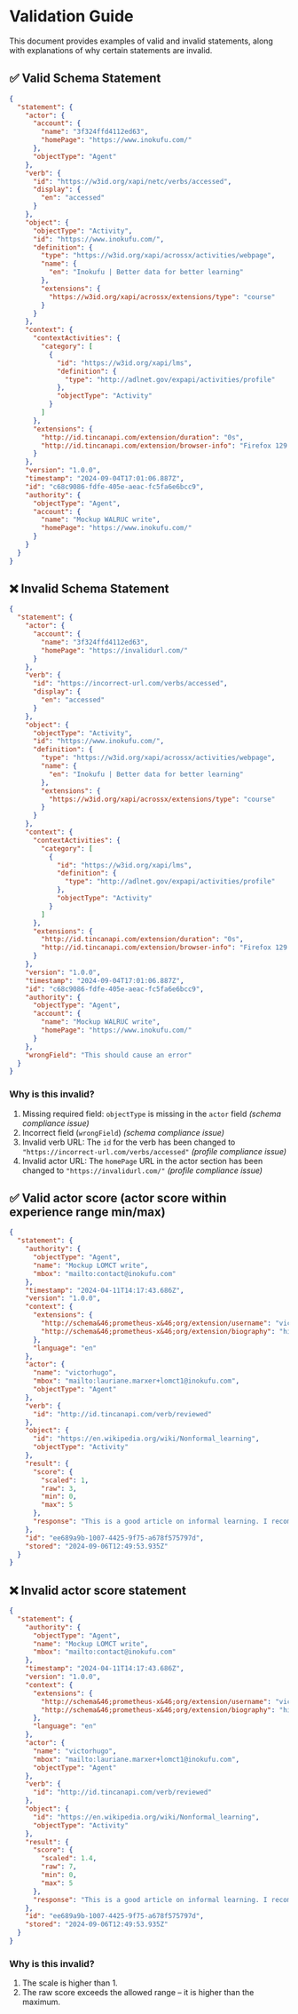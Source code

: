 # Validation Guide

This document provides examples of valid and invalid statements, along with explanations of why certain statements are invalid.

## ✅ Valid Schema Statement

```json
{
  "statement": {
    "actor": {
      "account": {
        "name": "3f324ffd4112ed63",
        "homePage": "https://www.inokufu.com/"
      },
      "objectType": "Agent"
    },
    "verb": {
      "id": "https://w3id.org/xapi/netc/verbs/accessed",
      "display": {
        "en": "accessed"
      }
    },
    "object": {
      "objectType": "Activity",
      "id": "https://www.inokufu.com/",
      "definition": {
        "type": "https://w3id.org/xapi/acrossx/activities/webpage",
        "name": {
          "en": "Inokufu | Better data for better learning"
        },
        "extensions": {
          "https://w3id.org/xapi/acrossx/extensions/type": "course"
        }
      }
    },
    "context": {
      "contextActivities": {
        "category": [
          {
            "id": "https://w3id.org/xapi/lms",
            "definition": {
              "type": "http://adlnet.gov/expapi/activities/profile"
            },
            "objectType": "Activity"
          }
        ]
      },
      "extensions": {
        "http://id.tincanapi.com/extension/duration": "0s",
        "http://id.tincanapi.com/extension/browser-info": "Firefox 129.0"
      }
    },
    "version": "1.0.0",
    "timestamp": "2024-09-04T17:01:06.887Z",
    "id": "c68c9086-fdfe-405e-aeac-fc5fa6e6bcc9",
    "authority": {
      "objectType": "Agent",
      "account": {
        "name": "Mockup WALRUC write",
        "homePage": "https://www.inokufu.com/"
      }
    }
  }
}
```

## ❌ Invalid Schema Statement

```json
{
  "statement": {
    "actor": {
      "account": {
        "name": "3f324ffd4112ed63",
        "homePage": "https://invalidurl.com/"
      }
    },
    "verb": {
      "id": "https://incorrect-url.com/verbs/accessed",
      "display": {
        "en": "accessed"
      }
    },
    "object": {
      "objectType": "Activity",
      "id": "https://www.inokufu.com/",
      "definition": {
        "type": "https://w3id.org/xapi/acrossx/activities/webpage",
        "name": {
          "en": "Inokufu | Better data for better learning"
        },
        "extensions": {
          "https://w3id.org/xapi/acrossx/extensions/type": "course"
        }
      }
    },
    "context": {
      "contextActivities": {
        "category": [
          {
            "id": "https://w3id.org/xapi/lms",
            "definition": {
              "type": "http://adlnet.gov/expapi/activities/profile"
            },
            "objectType": "Activity"
          }
        ]
      },
      "extensions": {
        "http://id.tincanapi.com/extension/duration": "0s",
        "http://id.tincanapi.com/extension/browser-info": "Firefox 129.0"
      }
    },
    "version": "1.0.0",
    "timestamp": "2024-09-04T17:01:06.887Z",
    "id": "c68c9086-fdfe-405e-aeac-fc5fa6e6bcc9",
    "authority": {
      "objectType": "Agent",
      "account": {
        "name": "Mockup WALRUC write",
        "homePage": "https://www.inokufu.com/"
      }
    },
    "wrongField": "This should cause an error"
  }
}
```

### Why is this invalid?

1. Missing required field: `objectType` is missing in the `actor` field *(schema compliance issue)*
2. Incorrect field (`wrongField`) *(schema compliance issue)*
3. Invalid verb URL: The `id` for the verb has been changed to `"https://incorrect-url.com/verbs/accessed"` *(profile compliance issue)*
4. Invalid actor URL: The `homePage` URL in the actor section has been changed to `"https://invalidurl.com/"`  *(profile compliance issue)*


## ✅ Valid actor score (actor score within experience range min/max)

```json
{
  "statement": {
    "authority": {
      "objectType": "Agent",
      "name": "Mockup LOMCT write",
      "mbox": "mailto:contact@inokufu.com"
    },
    "timestamp": "2024-04-11T14:17:43.686Z",
    "version": "1.0.0",
    "context": {
      "extensions": {
        "http://schema&46;prometheus-x&46;org/extension/username": "victorhugo",
        "http://schema&46;prometheus-x&46;org/extension/biography": "history teacher at high school"
      },
      "language": "en"
    },
    "actor": {
      "name": "victorhugo",
      "mbox": "mailto:lauriane.marxer+lomct1@inokufu.com",
      "objectType": "Agent"
    },
    "verb": {
      "id": "http://id.tincanapi.com/verb/reviewed"
    },
    "object": {
      "id": "https://en.wikipedia.org/wiki/Nonformal_learning",
      "objectType": "Activity"
    },
    "result": {
      "score": {
        "scaled": 1,
        "raw": 3,
        "min": 0,
        "max": 5
      },
      "response": "This is a good article on informal learning. I recommend it."
    },
    "id": "ee689a9b-1007-4425-9f75-a678f575797d",
    "stored": "2024-09-06T12:49:53.935Z"
  }
}
```

## ❌ Invalid actor score statement

```json
{
  "statement": {
    "authority": {
      "objectType": "Agent",
      "name": "Mockup LOMCT write",
      "mbox": "mailto:contact@inokufu.com"
    },
    "timestamp": "2024-04-11T14:17:43.686Z",
    "version": "1.0.0",
    "context": {
      "extensions": {
        "http://schema&46;prometheus-x&46;org/extension/username": "victorhugo",
        "http://schema&46;prometheus-x&46;org/extension/biography": "history teacher at high school"
      },
      "language": "en"
    },
    "actor": {
      "name": "victorhugo",
      "mbox": "mailto:lauriane.marxer+lomct1@inokufu.com",
      "objectType": "Agent"
    },
    "verb": {
      "id": "http://id.tincanapi.com/verb/reviewed"
    },
    "object": {
      "id": "https://en.wikipedia.org/wiki/Nonformal_learning",
      "objectType": "Activity"
    },
    "result": {
      "score": {
        "scaled": 1.4,
        "raw": 7,
        "min": 0,
        "max": 5
      },
      "response": "This is a good article on informal learning. I recommend it."
    },
    "id": "ee689a9b-1007-4425-9f75-a678f575797d",
    "stored": "2024-09-06T12:49:53.935Z"
  }
}
```

### Why is this invalid?

1. The scale is higher than 1.
2. The raw score exceeds the allowed range – it is higher than the maximum.

